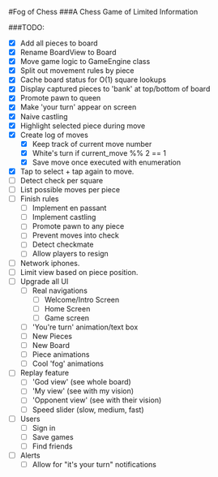 #Fog of Chess
###A Chess Game of Limited Information

###TODO:
* [X] Add all pieces to board
* [X] Rename BoardView to Board
* [X] Move game logic to GameEngine class
* [x] Split out movement rules by piece
* [x] Cache board status for O(1) square lookups
* [x] Display captured pieces to 'bank' at top/bottom of board
* [x] Promote pawn to queen
* [x] Make 'your turn' appear on screen
* [x] Naive castling
* [x] Highlight selected piece during move
* [x] Create log of moves
  * [x] Keep track of current move number
  * [x] White's turn if current_move %% 2  == 1
  * [x] Save move once executed with enumeration
* [x] Tap to select + tap again to move.
* [ ] Detect check per square
* [ ] List possible moves per piece
* [ ] Finish rules
  * [ ] Implement en passant
  * [ ] Implement castling
  * [ ] Promote pawn to any piece
  * [ ] Prevent moves into check
  * [ ] Detect checkmate
  * [ ] Allow players to resign
* [ ] Network iphones.
* [ ] Limit view based on piece position.
* [ ] Upgrade all UI
  * [ ] Real navigations
    * [ ] Welcome/Intro Screen
    * [ ] Home Screen
    * [ ] Game screen
  * [ ] 'You're turn' animation/text box
  * [ ] New Pieces
  * [ ] New Board
  * [ ] Piece animations
  * [ ] Cool 'fog' animations
* [ ] Replay feature
  * [ ] 'God view' (see whole board)
  * [ ] 'My view' (see with my vision)
  * [ ] 'Opponent view' (see with their vision)
  * [ ] Speed slider (slow, medium, fast)
* [ ] Users
  * [ ] Sign in
  * [ ] Save games
  * [ ] Find friends
* [ ] Alerts
  * [ ] Allow for "it's your turn" notifications
